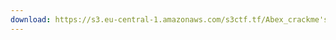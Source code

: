 ```yaml
---
download: https://s3.eu-central-1.amazonaws.com/s3ctf.tf/Abex_crackme's_collection_tutorial_thomas.idpz.net.zip
---
```

